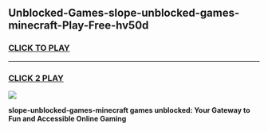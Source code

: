 
## Unblocked-Games-slope-unblocked-games-minecraft-Play-Free-hv50d
<h3>
<a href="https://premium76.site?title=slope-unblocked-games-minecraft&ref=20M">CLICK TO PLAY</a></h3>
<hr>

<h3>
<a href="https://premium76.site?title=slope-unblocked-games-minecraft&ref=20M">CLICK 2 PLAY</a>
  
</h3>

<a href="https://premium76.site?title=slope-unblocked-games-minecraft&ref=19M"><img src="https://clearcache.store/games.png"></a>


**slope-unblocked-games-minecraft games unblocked: Your Gateway to Fun and Accessible Online Gaming**

